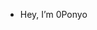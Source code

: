 - Hey, I’m 0Ponyo

<!---
0Ponyo/0Ponyo is a ✨ special ✨ repository because its `README.md` (this file) appears on your GitHub profile.
You can click the Preview link to take a look at your changes.
--->
